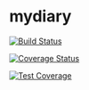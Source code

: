# mydiary

[![Build Status](https://travis-ci.com/ndyomugabi/mydiary.svg?branch=all_diary_entries)](https://travis-ci.com/ndyomugabi/mydiary)

[![Coverage Status](https://coveralls.io/repos/github/ndyomugabi/mydiary/badge.svg?branch=all_diary_entries)](https://coveralls.io/github/ndyomugabi/mydiary?branch=all_diary_entries)

[![Test Coverage](https://api.codeclimate.com/v1/badges/6a47e2183dbf02f1e85d/test_coverage)](https://codeclimate.com/github/ndyomugabi/mydiary/test_coverage)